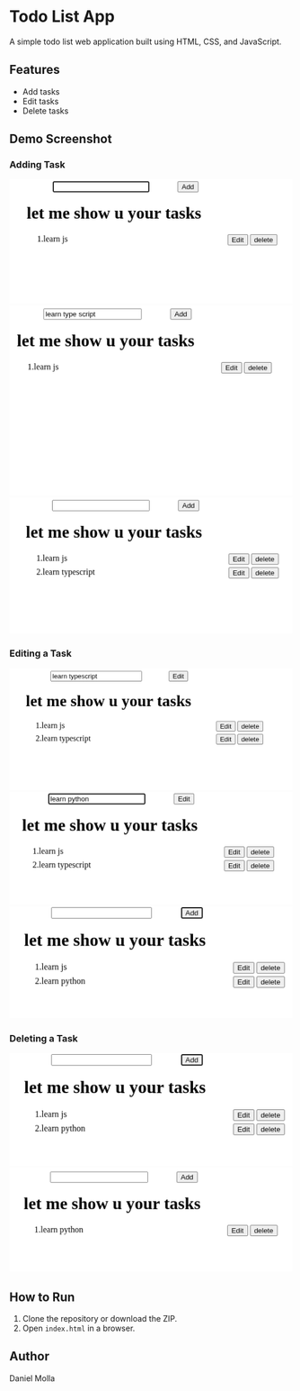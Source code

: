 # Todo List App

A simple todo list web application built using HTML, CSS, and JavaScript.

## Features

- Add tasks
- Edit tasks
- Delete tasks

## Demo Screenshot

### Adding Task

![Screenshot](screenshots/add-1.png)
![Screenshot](screenshots/add-2.png)
![Screenshot](screenshots/add-3.png)

### Editing a Task

![Screenshot](screenshots/edit-1.png)
![Screenshot](screenshots/edit-2.png)
![Screenshot](screenshots/edit-3.png)

### Deleting a Task

![Screenshot](screenshots/edit-3.png)
![Screenshot](screenshots/delete-1.png)

## How to Run

1. Clone the repository or download the ZIP.
2. Open `index.html` in a browser.

## Author

Daniel Molla
